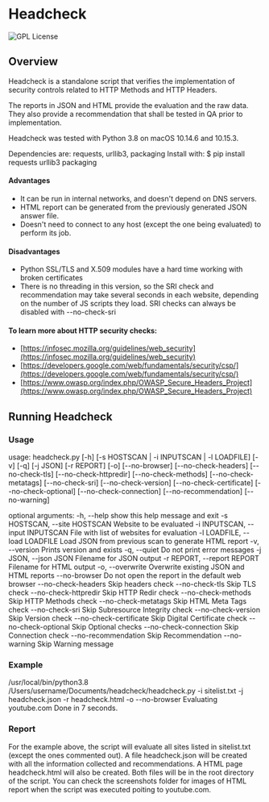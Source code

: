 Headcheck
=========

![GPL License](https://img.shields.io/github/license/mmartins000/headcheck)

## Overview

Headcheck is a standalone script that verifies the implementation of security controls related to HTTP Methods and HTTP Headers.

The reports in JSON and HTML provide the evaluation and the raw data.
They also provide a recommendation that shall be tested in QA prior to implementation. 

Headcheck was tested with Python 3.8 on macOS 10.14.6 and 10.15.3.

Dependencies are: requests, urllib3, packaging
Install with: $ pip install requests urllib3 packaging

#### Advantages
- It can be run in internal networks, and doesn't depend on DNS servers.
- HTML report can be generated from the previously generated JSON answer file.
- Doesn't need to connect to any host (except the one being evaluated) to perform its job.

#### Disadvantages
- Python SSL/TLS and X.509 modules have a hard time working with broken certificates
- There is no threading in this version, so the SRI check and recommendation may take several seconds in each website, depending on the number of JS scripts they load. SRI checks can always be disabled with --no-check-sri

#### To learn more about HTTP security checks:
- [https://infosec.mozilla.org/guidelines/web_security](https://infosec.mozilla.org/guidelines/web_security)
- [https://developers.google.com/web/fundamentals/security/csp/](https://developers.google.com/web/fundamentals/security/csp/)
- [https://www.owasp.org/index.php/OWASP_Secure_Headers_Project](https://www.owasp.org/index.php/OWASP_Secure_Headers_Project)

## Running Headcheck

### Usage

usage: headcheck.py [-h] [-s HOSTSCAN | -i INPUTSCAN | -l LOADFILE] [-v] [-q] [-j JSON] [-r REPORT] [-o] [--no-browser]
                    [--no-check-headers] [--no-check-tls] [--no-check-httpredir] [--no-check-methods] [--no-check-metatags]
                    [--no-check-sri] [--no-check-version] [--no-check-certificate] [--no-check-optional]
                    [--no-check-connection] [--no-recommendation] [--no-warning]

optional arguments:
  -h, --help            show this help message and exit
  -s HOSTSCAN, --site HOSTSCAN
                        Website to be evaluated
  -i INPUTSCAN, --input INPUTSCAN
                        File with list of websites for evaluation
  -l LOADFILE, --load LOADFILE
                        Load JSON from previous scan to generate HTML report
  -v, --version         Prints version and exists
  -q, --quiet           Do not print error messages
  -j JSON, --json JSON  Filename for JSON output
  -r REPORT, --report REPORT
                        Filename for HTML output
  -o, --overwrite       Overwrite existing JSON and HTML reports
  --no-browser          Do not open the report in the default web browser
  --no-check-headers    Skip headers check
  --no-check-tls        Skip TLS check
  --no-check-httpredir  Skip HTTP Redir check
  --no-check-methods    Skip HTTP Methods check
  --no-check-metatags   Skip HTML Meta Tags check
  --no-check-sri        Skip Subresource Integrity check
  --no-check-version    Skip Version check
  --no-check-certificate
                        Skip Digital Certificate check
  --no-check-optional   Skip Optional checks
  --no-check-connection
                        Skip Connection check
  --no-recommendation   Skip Recommendation
  --no-warning          Skip Warning message
  
### Example

/usr/local/bin/python3.8 /Users/username/Documents/headcheck/headcheck.py -i sitelist.txt -j headcheck.json -r headcheck.html -o --no-browser
Evaluating youtube.com
Done in 7 seconds.


### Report

For the example above, the script will evaluate all sites listed in sitelist.txt (except the ones commented out).
A file headcheck.json will be created with all the information collected and recommendations.
A HTML page headcheck.html will also be created. Both files will be in the root directory of the script.
You can check the screenshots folder for images of HTML report when the script was executed poiting to youtube.com.
